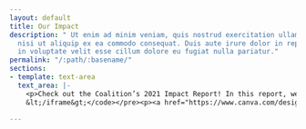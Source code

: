 ```yaml
---
layout: default
title: Our Impact
description: " Ut enim ad minim veniam, quis nostrud exercitation ullamco laboris
  nisi ut aliquip ex ea commodo consequat. Duis aute irure dolor in reprehenderit
  in voluptate velit esse cillum dolore eu fugiat nulla pariatur."
permalink: "/:path/:basename/"
sections:
- template: text-area
  text_area: |-
    <p>Check out the Coalition’s 2021 Impact Report! In this report, we highlight all of the Coalition’s work for the last 12 months, and the impact we made.</p><p>[EMBEDDED REPORT GOES HERE]</p><pre><code>&lt;iframe style="position: absolute; width: 100%; height: 100%; top: 0; left: 0; border: none; padding: 0;margin: 0;" src="<a href="https://www.canva.com/design/DAEyvLK9lOI/HJo00X8beXliHOcKIObjzw/view?embed" title="https://www.canva.com/design/DAEyvLK9lOI/HJo00X8beXliHOcKIObjzw/view?embed" target="_blank">https://www.canva.com/design/DAEyvLK9lOI/HJo00X8beXliHOcKIObjzw/view?embed</a>"&gt;
    &lt;/iframe&gt;</code></pre><p><a href="https://www.canva.com/design/DAEyvLK9lOI/HJo00X8beXliHOcKIObjzw/view" target="_blank">Coalition Impact Report</a> by Kay V</p>

---
```

